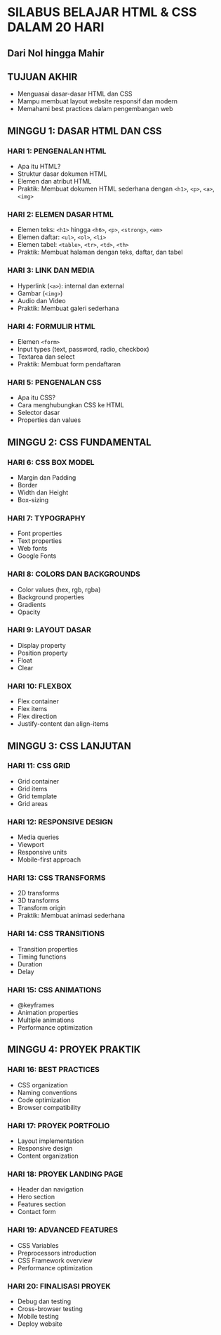 # SILABUS BELAJAR HTML & CSS DALAM 20 HARI
## Dari Nol hingga Mahir
## TUJUAN AKHIR
- Menguasai dasar-dasar HTML dan CSS
- Mampu membuat layout website responsif dan modern
- Memahami best practices dalam pengembangan web

## MINGGU 1: DASAR HTML DAN CSS

### HARI 1: PENGENALAN HTML
- Apa itu HTML?
- Struktur dasar dokumen HTML
- Elemen dan atribut HTML
- Praktik: Membuat dokumen HTML sederhana dengan `<h1>`, `<p>`, `<a>`, `<img>`

### HARI 2: ELEMEN DASAR HTML
- Elemen teks: `<h1>` hingga `<h6>`, `<p>`, `<strong>`, `<em>`
- Elemen daftar: `<ul>`, `<ol>`, `<li>`
- Elemen tabel: `<table>`, `<tr>`, `<td>`, `<th>`
- Praktik: Membuat halaman dengan teks, daftar, dan tabel

### HARI 3: LINK DAN MEDIA
- Hyperlink (`<a>`): internal dan external
- Gambar (`<img>`)
- Audio dan Video
- Praktik: Membuat galeri sederhana

### HARI 4: FORMULIR HTML
- Elemen `<form>`
- Input types (text, password, radio, checkbox)
- Textarea dan select
- Praktik: Membuat form pendaftaran

### HARI 5: PENGENALAN CSS
- Apa itu CSS?
- Cara menghubungkan CSS ke HTML
- Selector dasar
- Properties dan values

## MINGGU 2: CSS FUNDAMENTAL

### HARI 6: CSS BOX MODEL
- Margin dan Padding
- Border
- Width dan Height
- Box-sizing

### HARI 7: TYPOGRAPHY
- Font properties
- Text properties
- Web fonts
- Google Fonts

### HARI 8: COLORS DAN BACKGROUNDS
- Color values (hex, rgb, rgba)
- Background properties
- Gradients
- Opacity

### HARI 9: LAYOUT DASAR
- Display property
- Position property
- Float
- Clear

### HARI 10: FLEXBOX
- Flex container
- Flex items
- Flex direction
- Justify-content dan align-items

## MINGGU 3: CSS LANJUTAN

### HARI 11: CSS GRID
- Grid container
- Grid items
- Grid template
- Grid areas

### HARI 12: RESPONSIVE DESIGN
- Media queries
- Viewport
- Responsive units
- Mobile-first approach

### HARI 13: CSS TRANSFORMS
- 2D transforms
- 3D transforms
- Transform origin
- Praktik: Membuat animasi sederhana

### HARI 14: CSS TRANSITIONS
- Transition properties
- Timing functions
- Duration
- Delay

### HARI 15: CSS ANIMATIONS
- @keyframes
- Animation properties
- Multiple animations
- Performance optimization

## MINGGU 4: PROYEK PRAKTIK

### HARI 16: BEST PRACTICES
- CSS organization
- Naming conventions
- Code optimization
- Browser compatibility

### HARI 17: PROYEK PORTFOLIO
- Layout implementation
- Responsive design
- Content organization

### HARI 18: PROYEK LANDING PAGE
- Header dan navigation
- Hero section
- Features section
- Contact form

### HARI 19: ADVANCED FEATURES
- CSS Variables
- Preprocessors introduction
- CSS Framework overview
- Performance optimization

### HARI 20: FINALISASI PROYEK
- Debug dan testing
- Cross-browser testing
- Mobile testing
- Deploy website
